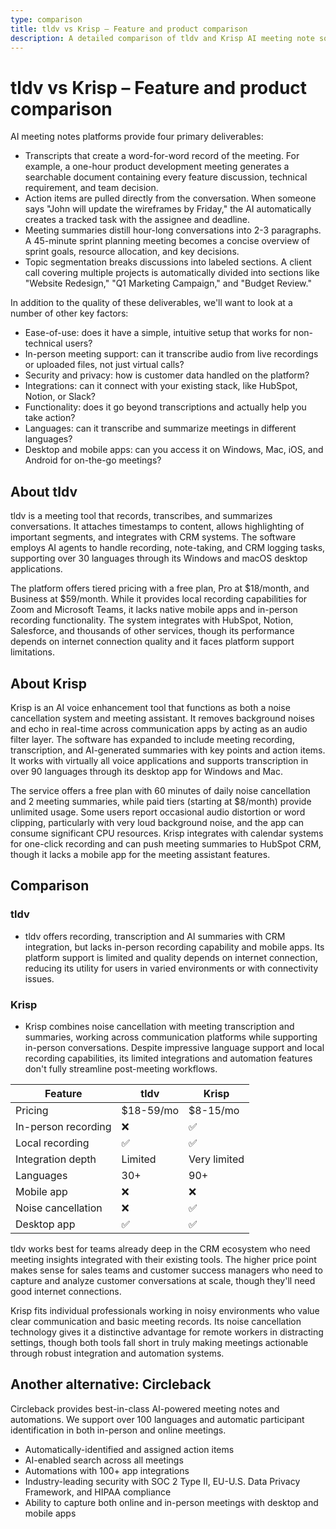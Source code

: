 ```yaml
---
type: comparison
title: tldv vs Krisp – Feature and product comparison
description: A detailed comparison of tldv and Krisp AI meeting note solutions, analyzing their transcription, action item, summary capabilities, ease-of-use, meeting support, security, integrations, and platform availability.
---
```


# tldv vs Krisp – Feature and product comparison

AI meeting notes platforms provide four primary deliverables:
* Transcripts that create a word-for-word record of the meeting. For example, a one-hour product development meeting generates a searchable document containing every feature discussion, technical requirement, and team decision.
* Action items are pulled directly from the conversation. When someone says "John will update the wireframes by Friday," the AI automatically creates a tracked task with the assignee and deadline.
* Meeting summaries distill hour-long conversations into 2-3 paragraphs. A 45-minute sprint planning meeting becomes a concise overview of sprint goals, resource allocation, and key decisions.
* Topic segmentation breaks discussions into labeled sections. A client call covering multiple projects is automatically divided into sections like "Website Redesign," "Q1 Marketing Campaign," and "Budget Review."

In addition to the quality of these deliverables, we'll want to look at a number of other key factors:
* Ease-of-use: does it have a simple, intuitive setup that works for non-technical users?
* In-person meeting support: can it transcribe audio from live recordings or uploaded files, not just virtual calls?
* Security and privacy: how is customer data handled on the platform?
* Integrations: can it connect with your existing stack, like HubSpot, Notion, or Slack?
* Functionality: does it go beyond transcriptions and actually help you take action?
* Languages: can it transcribe and summarize meetings in different languages?
* Desktop and mobile apps: can you access it on Windows, Mac, iOS, and Android for on-the-go meetings?

## About tldv
tldv is a meeting tool that records, transcribes, and summarizes conversations. It attaches timestamps to content, allows highlighting of important segments, and integrates with CRM systems. The software employs AI agents to handle recording, note-taking, and CRM logging tasks, supporting over 30 languages through its Windows and macOS desktop applications.

The platform offers tiered pricing with a free plan, Pro at $18/month, and Business at $59/month. While it provides local recording capabilities for Zoom and Microsoft Teams, it lacks native mobile apps and in-person recording functionality. The system integrates with HubSpot, Notion, Salesforce, and thousands of other services, though its performance depends on internet connection quality and it faces platform support limitations.

## About Krisp
Krisp is an AI voice enhancement tool that functions as both a noise cancellation system and meeting assistant. It removes background noises and echo in real-time across communication apps by acting as an audio filter layer. The software has expanded to include meeting recording, transcription, and AI-generated summaries with key points and action items. It works with virtually all voice applications and supports transcription in over 90 languages through its desktop app for Windows and Mac.

The service offers a free plan with 60 minutes of daily noise cancellation and 2 meeting summaries, while paid tiers (starting at $8/month) provide unlimited usage. Some users report occasional audio distortion or word clipping, particularly with very loud background noise, and the app can consume significant CPU resources. Krisp integrates with calendar systems for one-click recording and can push meeting summaries to HubSpot CRM, though it lacks a mobile app for the meeting assistant features.

## Comparison
### tldv

* tldv offers recording, transcription and AI summaries with CRM integration, but lacks in-person recording capability and mobile apps. Its platform support is limited and quality depends on internet connection, reducing its utility for users in varied environments or with connectivity issues.

### Krisp

* Krisp combines noise cancellation with meeting transcription and summaries, working across communication platforms while supporting in-person conversations. Despite impressive language support and local recording capabilities, its limited integrations and automation features don't fully streamline post-meeting workflows.

| Feature | tldv | Krisp |
|---------|------|-------|
| Pricing | $18-59/mo | $8-15/mo |
| In-person recording | ❌ | ✅ |
| Local recording | ✅ | ✅ |
| Integration depth | Limited | Very limited |
| Languages | 30+ | 90+ |
| Mobile app | ❌ | ❌ |
| Noise cancellation | ❌ | ✅ |
| Desktop app | ✅ | ✅ |

tldv works best for teams already deep in the CRM ecosystem who need meeting insights integrated with their existing tools. The higher price point makes sense for sales teams and customer success managers who need to capture and analyze customer conversations at scale, though they'll need good internet connections.

Krisp fits individual professionals working in noisy environments who value clear communication and basic meeting records. Its noise cancellation technology gives it a distinctive advantage for remote workers in distracting settings, though both tools fall short in truly making meetings actionable through robust integration and automation systems.

## Another alternative: Circleback
Circleback provides best-in-class AI-powered meeting notes and automations. We support over 100 languages and automatic participant identification in both in-person and online meetings.
* Automatically-identified and assigned action items
* AI-enabled search across all meetings
* Automations with 100+ app integrations
* Industry-leading security with SOC 2 Type II, EU-U.S. Data Privacy Framework, and HIPAA compliance
* Ability to capture both online and in-person meetings with desktop and mobile apps